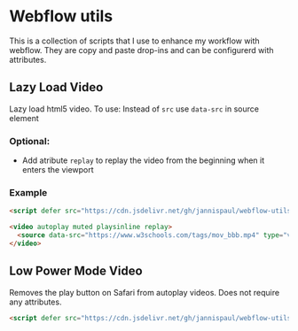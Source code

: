 # Webflow utils

This is a collection of scripts that I use to enhance my workflow with webflow. They are copy and paste drop-ins and can be configurerd with attributes.

## Lazy Load Video

Lazy load html5 video. To use:
Instead of `src` use `data-src` in source element

### Optional:

- Add atribute `replay` to replay the video from the beginning when it enters the viewport

### Example

```html
<script defer src="https://cdn.jsdelivr.net/gh/jannispaul/webflow-utils@latest/dist/videolazyload.js"></script>

<video autoplay muted playsinline replay>
  <source data-src="https://www.w3schools.com/tags/mov_bbb.mp4" type="video/mp4" />
</video>
```

## Low Power Mode Video

Removes the play button on Safari from autoplay videos. Does not require any attributes.

```html
<script defer src="https://cdn.jsdelivr.net/gh/jannispaul/webflow-utils@latest/dist/videolowpowermode.js"></script>
```
